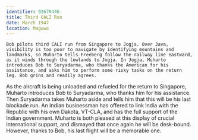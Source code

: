 ```yaml
---
identifier: 92670446
title: Third CALI Run
date: March 1947 
location: Maguwo
---
```


``` synopsis
Bob pilots third CALI run from Singapore to Jogja. Over Java, visibility is too poor to navigate by identifying mountains and landmarks, so Muharto tells Freeberg follow the railway line eastward, as it winds through the lowlands to Jogja. In Jogja, Muharto introduces Bob to Suryadarma, who thanks the American for his assistance, and asks him to perform some risky tasks on the return leg. Bob grins and readily agrees. 
```

As the aircraft is being unloaded and refueled for the return to
Singapore, Muharto introduces Bob to Suryadarma, who thanks him for his
assistance. Then Suryadarma takes Muharto aside and tells him that this
will be his last blockade run. An Indian businessman has offered to link
India with the Republic with his own Dakota, VT-CLA, and has the full
support of the Indian government. Muharto is both pleased at this
display of crucial international support, and dismayed that once again
he will be desk-bound. However, thanks to Bob, his last flight will be a
memorable one.
